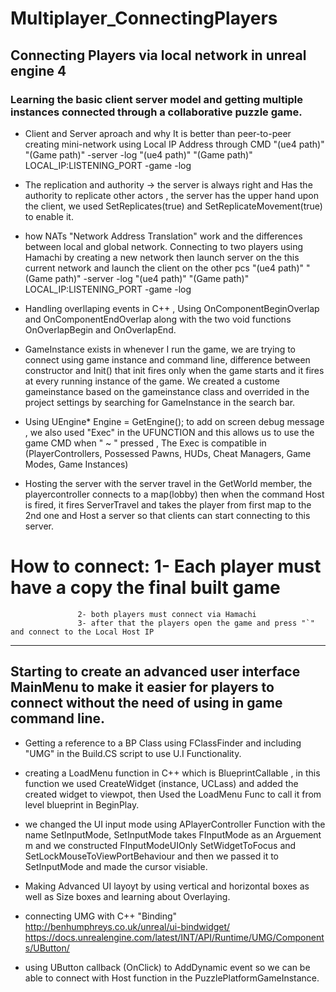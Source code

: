#   Multiplayer_ConnectingPlayers
##  Connecting Players via local network in unreal engine 4

### Learning the basic client server model and getting multiple instances connected through a collaborative puzzle game.


* Client and Server aproach and why It is better than peer-to-peer 
  creating mini-network using Local IP Address through CMD "(ue4 path)" "(Game path)" -server -log
  "(ue4 path)" "(Game path)" LOCAL_IP:LISTENING_PORT -game -log

* The replication and authority -> the server is always right and Has the authority to replicate other actors , the server has the upper hand 
  upon the client, we used SetReplicates(true) and SetReplicateMovement(true) to enable it.

* how NATs "Network Address Translation" work and the differences between local and global network. Connecting to two players using Hamachi by creating a new network then launch server on the this current network and launch the 
  client on the other pcs "(ue4 path)" "(Game path)" -server -log
  "(ue4 path)" "(Game path)" LOCAL_IP:LISTENING_PORT -game -log

* Handling overllaping events in C++ , Using OnComponentBeginOverlap and OnComponentEndOverlap along with the two void functions OnOverlapBegin and OnOverlapEnd.

* GameInstance exists in whenever I run the game, we are trying to connect using game instance and command line, difference between constructor and Init() that init fires only when the game starts and it fires
  at every running instance of the game. We created a custome gameinstance based on the gameinstance class and overrided in the project settings by searching for GameInstance in the search bar.

* Using UEngine* Engine = GetEngine(); to add on screen debug message , we also used "Exec" in the UFUNCTION  and this allows us to use the game CMD when " ~ " pressed , The Exec is compatible in
  (PlayerControllers, Possessed Pawns, HUDs, Cheat Managers, Game Modes, Game Instances)

* Hosting the server with the server travel in the GetWorld member, the playercontroller connects to a map(lobby) then when the command Host is fired, it fires ServerTravel and takes the player from first map to the 2nd one and Host  a server so that clients can start connecting to this server.

# How to connect: 1- Each player must have a copy the final built game
				   2- both players must connect via Hamachi 
				   3- after that the players open the game and press "`" and connect to the Local Host IP
__________________________________________________________________________________________________________________________________________________________________________________________________________________________________________

## Starting to create an advanced user interface MainMenu to make it easier for players to connect without the need of using in game command line.  

* Getting a reference to a BP Class using FClassFinder and including "UMG" in the Build.CS script to use U.I Functionality.

* creating a LoadMenu function in C++ which is BlueprintCallable , in this function we used CreateWidget (instance, UCLass)  and added the created widget to viewpot, then Used the LoadMenu Func to call it from level blueprint in BeginPlay. 

* we changed the UI input mode using APlayerController Function with the name SetInputMode, SetInputMode takes FInputMode as an Arguement m and we constructed FInputModeUIOnly SetWidgetToFocus and SetLockMouseToViewPortBehaviour and then we passed it to SetInputMode and made the cursor visiable.

* Making Advanced UI layoyt by using vertical and horizontal boxes as well as Size boxes and learning about Overlaying.

* connecting UMG with C++ "Binding" http://benhumphreys.co.uk/unreal/ui-bindwidget/    https://docs.unrealengine.com/latest/INT/API/Runtime/UMG/Components/UButton/

* using UButton callback (OnClick) to AddDynamic event so we can be able to connect with Host function in the PuzzlePlatformGameInstance.